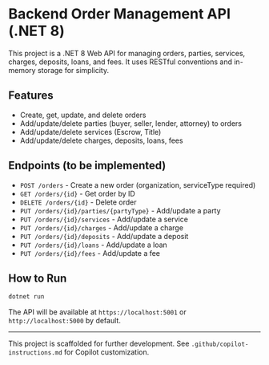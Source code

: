 # Backend Order Management API (.NET 8)

This project is a .NET 8 Web API for managing orders, parties, services, charges, deposits, loans, and fees. It uses RESTful conventions and in-memory storage for simplicity.

## Features
- Create, get, update, and delete orders
- Add/update/delete parties (buyer, seller, lender, attorney) to orders
- Add/update/delete services (Escrow, Title)
- Add/update/delete charges, deposits, loans, fees

## Endpoints (to be implemented)
- `POST /orders` - Create a new order (organization, serviceType required)
- `GET /orders/{id}` - Get order by ID
- `DELETE /orders/{id}` - Delete order
- `PUT /orders/{id}/parties/{partyType}` - Add/update a party
- `PUT /orders/{id}/services` - Add/update a service
- `PUT /orders/{id}/charges` - Add/update a charge
- `PUT /orders/{id}/deposits` - Add/update a deposit
- `PUT /orders/{id}/loans` - Add/update a loan
- `PUT /orders/{id}/fees` - Add/update a fee

## How to Run

```zsh
dotnet run
```

The API will be available at `https://localhost:5001` or `http://localhost:5000` by default.

---

This project is scaffolded for further development. See `.github/copilot-instructions.md` for Copilot customization.
